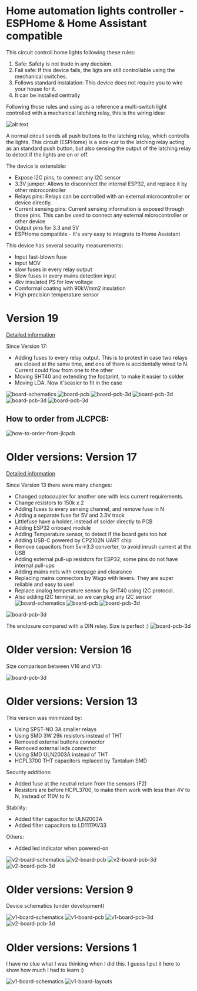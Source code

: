  # Home automation lights controller - ESPHome & Home Assistant compatible

 This circuit controll home lights following these rules:
 1. Safe: Safety is not trade in any decision.
 1. Fail safe: If this device fails, the ligts are still controllable using the mechanical switches.
 1. Follows standard instalation: This device does not require you to wire your house for it.
 1. It can be installed centrally

 Following those rules and using as a reference a multi-switch light controlled with a mechanical latching relay, this is the wiring idea:

![alt text](PCB/schematics-v19-jlcpcb/readme-media/relay-wiring.png)

A normal circuit sends all push buttons to the latching relay, which controlls the lights.
This circuit (ESPHome) is a side-car to the latching relay acting as an standard push button, but also sensing the output of the latching relay to detect if the lights are on or off.

The device is extensible:
- Expose I2C pins, to connect any I2C sensor
- 3.3V jumper: Allows to disconnect the internal ESP32, and replace it by other microcontroller
- Relays pins: Relays can be controlled with an external microcontroller or device directly.  
- Current sensing pins: Current sensing information is exposed through those pins. This can be used to connect any external microcontroller or other device
- Output pins for 3.3 and 5V
- ESPHome compatible - It's very easy to integrate to Home Assistant

This device has several security measurements:
- Input fast-blown fuse
- Input MOV
- slow fuses in every relay output
- Slow fuses in every mains detection input
- 4kv insulated PS for low voltage
- Comformal coating with 90kV/mm2 insulation
- High precision temperature sensor

# Version 19
[Detailed information](PCB/schematics-v19-jlcpcb/)

Since Version 17: 
* Adding fuses to every relay output. This is to protect in case two relays are closed at the same time, and one of them is accidentally wired to N. Current could flow from one to the other
* Moving SHT40 and extending the footprint, to make it easier to solder
* Moving LDA. Now it'seasier to fit in the case

![board-schematics](PCB/schematics-v19-jlcpcb/readme-media/board-schematics.svg)
![board-pcb](PCB/schematics-v19-jlcpcb/readme-media/board-pcb.png)
![board-pcb-3d](PCB/schematics-v19-jlcpcbreadme-media/board-pcb-3d.png)
![board-pcb-3d](PCB/schematics-v19-jlcpcb/readme-media/board-pcb-3d-3.png)
![board-pcb-3d](PCB/schematics-v19-jlcpcb/readme-media/board-pcb-3d-4.png)
![board-pcb-3d](PCB/schematics-v19-jlcpcb/readme-media/board-pcb-3d-2.png)

## How to order from JLCPCB:
![how-to-order-from-jlcpcb](PCB/schematics-v19-jlcpcb/readme-media/jlcpcb-how-to-order.gif)

# Older versions: Version 17
[Detailed information](PCB/schematics-v17-safety-jlcpcb/)

Since Version 13 there were many changes: 
* Changed optocoupler for another one with less current requirements.
* Change resistors to 150k x 2
* Adding fuses to every sensing channel, and remove fuse in N
* Adding a separate fuse for 5V and 3.3V track
* Littlefuse have a holder, instead of solder directly to PCB
* Adding ESP32 onboard module
* Adding Temperature sensor, to detect if the board gets too hot
* Adding USB-C powered by CP2102N UART chip
* Remove capacitors from 5v->3.3 converter, to avoid inrush current at the USB
* Adding external pull-up resistors for ESP32, some pins do not have internal pull-ups
* Adding mains nets with creepage and clearance  
* Replacing mains connectors by Wago with levers. They are super reliable and easy to use!
* Replace analog temperature sensor by SHT40 using I2C protocol.
* Also adding I2C terminal, so we can plug any I2C sensor
![board-schematics](PCB/schematics-v17-safety-jlcpcb/readme-media/board-schematics.svg)
![board-pcb](PCB/schematics-v17-safety-jlcpcb/readme-media/board-pcb.png)
![board-pcb-3d](PCB/schematics-v17-safety-jlcpcb/readme-media/board-pcb-3d.png)

![board-pcb-3d](PCB/schematics-v17-safety-jlcpcb/readme-media/enclosure.jpg)

The enclosure compared with a DIN relay. Size is perfect :)
![board-pcb-3d](PCB/schematics-v17-safety-jlcpcb/readme-media/cage-vs-relay.jpg)

# Older version: Version 16
Size comparison between V16 and V13:

![board-pcb-3d](PCB/schematics-v16-espinside-jlcpcb/readme-media/V16-v-sV2.jpg)

# Older versions: Version 13

This version was minimized by:
* Using SPST-NO 3A smaller relays
* Using SMD 3W 29k resistors instead of THT
* Removed external buttons connector
* Removed external leds connector
* Using SMD ULN2003A instead of THT
* HCPL3700 THT capacitors replaced by Tantalum SMD

Security additions:
* Added fuse at the neutral return from the sensors (F2)
* Resistors are before HCPL3700, to make them work with less than 4V to N, instead of 110V to N

Stability:
* Added filter capacitor to ULN2003A
* Added filter capacitors to LD1117AV33

Others:
* Added led indicator when powered-on

![v2-board-schematics](readme-media/v2-board-schematics.png)
![v2-board-pcb](readme-media/v2-board-pcb.png)
![v2-board-pcb-3d](readme-media/v2-board-pcb-3d.png)
![v2-board-pcb-3d](PCB/schematics-v13-new-relays-jlcpcb/readme-media/PCB.jpg)

# Older versions: Version 9

Device schematics (under development) 

![v1-board-schematics](readme-media/v1-board-schematics.png)
![v1-board-pcb](readme-media/v1-board-pcb.png)
![v1-board-pcb-3d](readme-media/v1-board-pcb-3d.png)
![v2-board-pcb-3d](PCB/schematics-v02/readme-media/PCBs.jpg)

# Older versions: Versions 1
I have no clue what I was thinking when I did this. I guess I put it here to show how much I had to learn :) 

![v1-board-schematics](PCB/schematics-v01/readme-media/schematic.png)
![v1-board-layouts](PCB/schematics-v01/readme-media/pcb-layout.png)